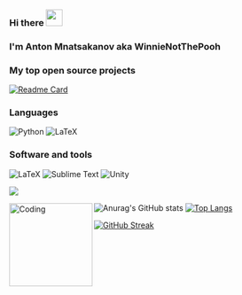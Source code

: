 ### Hi there <img src="https://raw.githubusercontent.com/MartinHeinz/MartinHeinz/master/wave.gif" width="30px">
### I'm Anton Mnatsakanov aka WinnieNotThePooh 

<!--
**AnMnv/AnMnv** is a ✨ _special_ ✨ repository because its `README.md` (this file) appears on your GitHub profile.

Here are some ideas to get you started:


 🔭 I’m currently working on something
- 🌱 I’m currently learning ...
- 👯 I’m looking to collaborate on ...
- 🤔 I’m looking for help with ...
- 💬 Ask me about ...
- 📫 How to reach me: ...
- 😄 Pronouns: ...
- ⚡ Fun fact: ...
-->

 ### My top open source projects
 [![Readme Card](https://github-readme-stats.vercel.app/api/pin/?username=Anmnv&repo=eBook)](https://github.com/Anmnv/eBook)
 
 
 ### Languages
 ![Python](https://img.shields.io/badge/python-3670A0?style=for-the-badge&logo=python&logoColor=ffdd54) ![LaTeX](https://img.shields.io/badge/latex-%23008080.svg?style=for-the-badge&logo=latex&logoColor=white)
 
 ### Software and tools
 ![LaTeX](https://img.shields.io/badge/latex-%23008080.svg?style=for-the-badge&logo=latex&logoColor=white) ![Sublime Text](https://img.shields.io/badge/sublime_text-%23575757.svg?style=for-the-badge&logo=sublime-text&logoColor=important)  ![Unity](https://img.shields.io/badge/unity-%23000000.svg?style=for-the-badge&logo=unity&logoColor=white)
 
![](https://komarev.com/ghpvc/?username=Anmnv&color=green)

![Anurag's GitHub stats](https://github-readme-stats.vercel.app/api?username=Anmnv&show_icons=true&theme=dracula)
[![Top Langs](https://github-readme-stats.vercel.app/api/top-langs/?username=Anmnv&layout=compact&theme=dracula)](https://github.com/Anmnv/github-readme-stats)<img align="left" alt="Coding" width="150" src="https://media.giphy.com/media/ZVik7pBtu9dNS/giphy.gif">

[![GitHub Streak](https://github-readme-streak-stats.herokuapp.com/?user=Anmnv)](https://git.io/streak-stats)  


